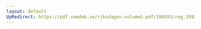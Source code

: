 ```yaml
---
layout: default
UpRedirect: https://pdf.swedeb.se/riksdagen-volumeG-pdf/199293/reg_199293_NU.pdf
---
```

